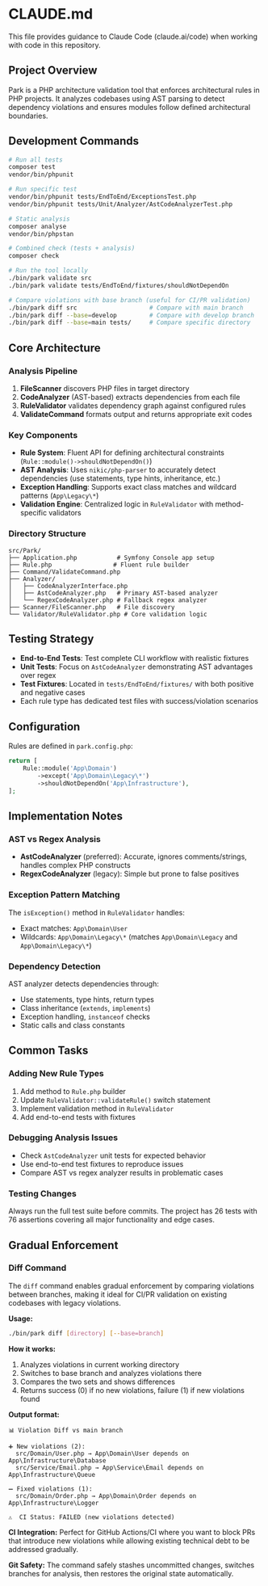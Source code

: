 # CLAUDE.md

This file provides guidance to Claude Code (claude.ai/code) when working with code in this repository.

## Project Overview

Park is a PHP architecture validation tool that enforces architectural rules in PHP projects. It analyzes codebases using AST parsing to detect dependency violations and ensures modules follow defined architectural boundaries.

## Development Commands

```bash
# Run all tests
composer test
vendor/bin/phpunit

# Run specific test
vendor/bin/phpunit tests/EndToEnd/ExceptionsTest.php
vendor/bin/phpunit tests/Unit/Analyzer/AstCodeAnalyzerTest.php

# Static analysis
composer analyse
vendor/bin/phpstan

# Combined check (tests + analysis)
composer check

# Run the tool locally
./bin/park validate src
./bin/park validate tests/EndToEnd/fixtures/shouldNotDependOn

# Compare violations with base branch (useful for CI/PR validation)
./bin/park diff src                    # Compare with main branch
./bin/park diff --base=develop         # Compare with develop branch
./bin/park diff --base=main tests/     # Compare specific directory
```

## Core Architecture

### Analysis Pipeline
1. **FileScanner** discovers PHP files in target directory
2. **CodeAnalyzer** (AST-based) extracts dependencies from each file
3. **RuleValidator** validates dependency graph against configured rules
4. **ValidateCommand** formats output and returns appropriate exit codes

### Key Components

- **Rule System**: Fluent API for defining architectural constraints (`Rule::module()->shouldNotDependOn()`)
- **AST Analysis**: Uses `nikic/php-parser` to accurately detect dependencies (use statements, type hints, inheritance, etc.)
- **Exception Handling**: Supports exact class matches and wildcard patterns (`App\Legacy\*`)
- **Validation Engine**: Centralized logic in `RuleValidator` with method-specific validators

### Directory Structure
```
src/Park/
├── Application.php           # Symfony Console app setup
├── Rule.php                 # Fluent rule builder
├── Command/ValidateCommand.php
├── Analyzer/
│   ├── CodeAnalyzerInterface.php
│   ├── AstCodeAnalyzer.php   # Primary AST-based analyzer
│   └── RegexCodeAnalyzer.php # Fallback regex analyzer
├── Scanner/FileScanner.php   # File discovery
└── Validator/RuleValidator.php # Core validation logic
```

## Testing Strategy

- **End-to-End Tests**: Test complete CLI workflow with realistic fixtures
- **Unit Tests**: Focus on `AstCodeAnalyzer` demonstrating AST advantages over regex
- **Test Fixtures**: Located in `tests/EndToEnd/fixtures/` with both positive and negative cases
- Each rule type has dedicated test files with success/violation scenarios

## Configuration

Rules are defined in `park.config.php`:
```php
return [
    Rule::module('App\Domain')
        ->except('App\Domain\Legacy\*')
        ->shouldNotDependOn('App\Infrastructure'),
];
```

## Implementation Notes

### AST vs Regex Analysis
- **AstCodeAnalyzer** (preferred): Accurate, ignores comments/strings, handles complex PHP constructs
- **RegexCodeAnalyzer** (legacy): Simple but prone to false positives

### Exception Pattern Matching
The `isException()` method in `RuleValidator` handles:
- Exact matches: `App\Domain\User`
- Wildcards: `App\Domain\Legacy\*` (matches `App\Domain\Legacy` and `App\Domain\Legacy\*`)

### Dependency Detection
AST analyzer detects dependencies through:
- Use statements, type hints, return types
- Class inheritance (`extends`, `implements`)
- Exception handling, `instanceof` checks
- Static calls and class constants

## Common Tasks

### Adding New Rule Types
1. Add method to `Rule.php` builder
2. Update `RuleValidator::validateRule()` switch statement
3. Implement validation method in `RuleValidator`
4. Add end-to-end tests with fixtures

### Debugging Analysis Issues
- Check `AstCodeAnalyzer` unit tests for expected behavior
- Use end-to-end test fixtures to reproduce issues
- Compare AST vs regex analyzer results in problematic cases

### Testing Changes
Always run the full test suite before commits. The project has 26 tests with 76 assertions covering all major functionality and edge cases.

## Gradual Enforcement

### Diff Command
The `diff` command enables gradual enforcement by comparing violations between branches, making it ideal for CI/PR validation on existing codebases with legacy violations.

**Usage:**
```bash
./bin/park diff [directory] [--base=branch]
```

**How it works:**
1. Analyzes violations in current working directory
2. Switches to base branch and analyzes violations there  
3. Compares the two sets and shows differences
4. Returns success (0) if no new violations, failure (1) if new violations found

**Output format:**
```
📊 Violation Diff vs main branch

➕ New violations (2):
  src/Domain/User.php → App\Domain\User depends on App\Infrastructure\Database
  src/Service/Email.php → App\Service\Email depends on App\Infrastructure\Queue

➖ Fixed violations (1):
  src/Domain/Order.php → App\Domain\Order depends on App\Infrastructure\Logger

⚠️  CI Status: FAILED (new violations detected)
```

**CI Integration:**
Perfect for GitHub Actions/CI where you want to block PRs that introduce new violations while allowing existing technical debt to be addressed gradually.

**Git Safety:**
The command safely stashes uncommitted changes, switches branches for analysis, then restores the original state automatically.